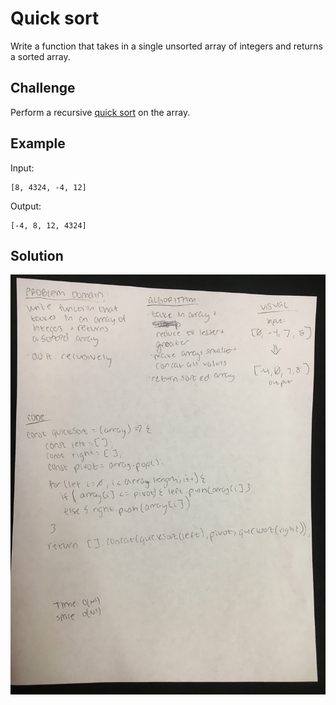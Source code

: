 # Quick sort

Write a function that takes in a single unsorted array of integers and returns a sorted array.

  ## Challenge

Perform a recursive [quick sort](https://en.wikipedia.org/wiki/Quicksort) on the array.

## Example

Input:

    [8, 4324, -4, 12]

Output:

    [-4, 8, 12, 4324]

## Solution

![whiteboard solution](../../assets/quicksort.jpg)
